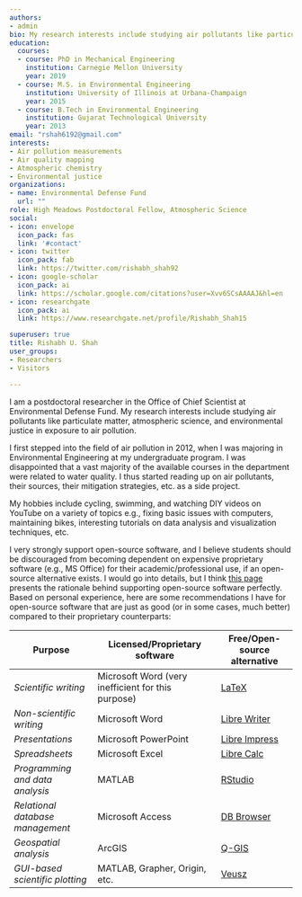 ```yaml
---
authors:
- admin
bio: My research interests include studying air pollutants like particulate matter, atmospheric science, and environmental justice in exposure to air pollution.
education:
  courses:
  - course: PhD in Mechanical Engineering
    institution: Carnegie Mellon University
    year: 2019
  - course: M.S. in Environmental Engineering
    institution: University of Illinois at Urbana-Champaign
    year: 2015
  - course: B.Tech in Environmental Engineering
    institution: Gujarat Technological University
    year: 2013
email: "rshah6192@gmail.com"
interests:
- Air pollution measurements
- Air quality mapping
- Atmospheric chemistry
- Environmental justice
organizations:
- name: Environmental Defense Fund
  url: ""
role: High Meadows Postdoctoral Fellow, Atmospheric Science
social:
- icon: envelope
  icon_pack: fas
  link: '#contact'
- icon: twitter
  icon_pack: fab
  link: https://twitter.com/rishabh_shah92
- icon: google-scholar
  icon_pack: ai
  link: https://scholar.google.com/citations?user=Xvv6SCsAAAAJ&hl=en
- icon: researchgate
  icon_pack: ai
  link: https://www.researchgate.net/profile/Rishabh_Shah15

superuser: true
title: Rishabh U. Shah
user_groups:
- Researchers
- Visitors

---
```

I am a postdoctoral researcher in the Office of Chief Scientist at Environmental Defense Fund. My research interests include studying air pollutants like particulate matter, atmospheric science, and environmental justice in exposure to air pollution.

I first stepped into the field of air pollution in 2012, when I was majoring in Environmental Engineering at my undergraduate program. I was disappointed that a vast majority of the available courses in the department were related to water quality. I thus started reading up on air pollutants, their sources, their mitigation strategies, etc. as a side project.

My hobbies include cycling, swimming, and watching DIY videos on YouTube on a variety of topics e.g., fixing basic issues with computers, maintaining bikes, interesting tutorials on data analysis and visualization techniques, etc.

I very strongly support open-source software, and I believe students should be discouraged from becoming dependent on expensive proprietary software (e.g., MS Office) for their academic/professional use, if an open-source alternative exists. I would go into details, but I think [this page](https://www.gnu.org/philosophy/free-sw.html) presents the rationale behind supporting open-source software perfectly. Based on personal experience, here are some recommendations I have for open-source software that are just as good (or in some cases, much better) compared to their proprietary counterparts:

| **Purpose** | **Licensed/Proprietary software** | **Free/Open-source alternative** |
| ---| --- | -- |
| *Scientific writing* | Microsoft Word (very inefficient for this purpose) | [LaTeX](https://www.latex-project.org/) |
| *Non-scientific writing* | Microsoft Word | [Libre Writer](https://www.libreoffice.org/discover/writer/) |
| *Presentations* | Microsoft PowerPoint | [Libre Impress](https://www.libreoffice.org/discover/impress/) |
| *Spreadsheets* | Microsoft Excel | [Libre Calc](https://www.libreoffice.org/discover/calc/) |
| *Programming and data analysis* | MATLAB | [RStudio](https://rstudio.com/) |
| *Relational database management* | Microsoft Access | [DB Browser](https://sqlitebrowser.org/) |
| *Geospatial analysis* | ArcGIS | [Q-GIS](https://www.qgis.org/en/site/) |
| *GUI-based scientific plotting* | MATLAB, Grapher, Origin, etc. | [Veusz](https://veusz.github.io/) |